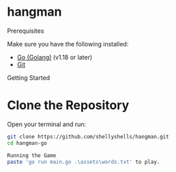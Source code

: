 # hangman

Prerequisites

Make sure you have the following installed:
- [Go (Golang)](https://golang.org/dl/) (v1.18 or later)
- [Git](https://git-scm.com/)

Getting Started
# Clone the Repository
Open your terminal and run:
```bash
git clone https://github.com/shellyshells/hangman.git
cd hangman-go

Running the Game
paste 'go run main.go .\assets\words.txt' to play. 